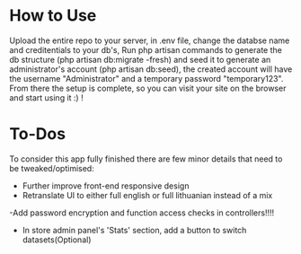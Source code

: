 # How to Use
Upload the entire repo to your server, in .env file, change the databse name and creditentials to your db's,
Run php artisan commands to generate the db structure (php artisan db:migrate -fresh) and seed it to generate an administrator's account (php artisan db:seed), the created account will have the username "Administrator" and a temporary password "temporary123".
From there the setup is complete, so you can visit your site on the browser and start using it :) !

# To-Dos
To consider this app fully finished there are few minor details that need to be tweaked/optimised:
- Further improve front-end responsive design
- Retranslate UI to either full english or full lithuanian instead of a mix 

-Add password encryption and function access checks in controllers!!!!

- In store admin panel's 'Stats' section, add a button to switch datasets(Optional)
